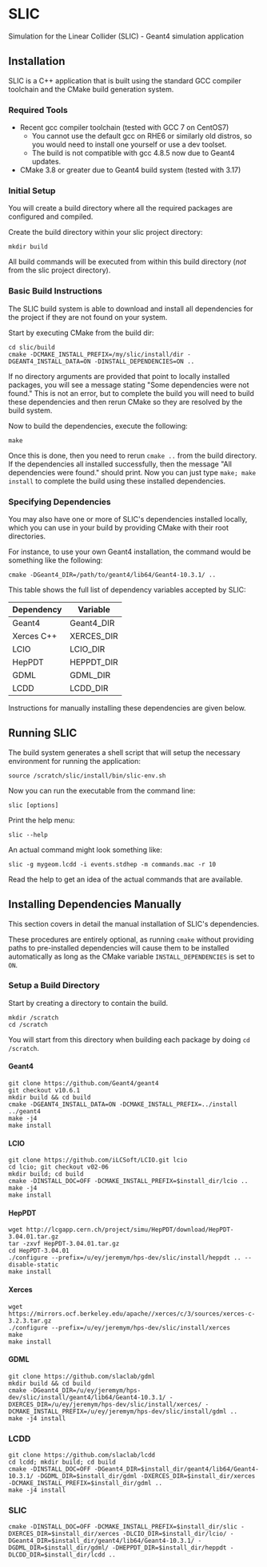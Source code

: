# SLIC

Simulation for the Linear Collider (SLIC) - Geant4 simulation application

## Installation

SLIC is a C++ application that is built using the standard GCC compiler toolchain and the CMake build generation system.

### Required Tools

* Recent gcc compiler toolchain (tested with GCC 7 on CentOS7)
    * You cannot use the default gcc on RHE6 or similarly old distros, so you would need to install one yourself or use a dev toolset.
    * The build is not compatible with gcc 4.8.5 now due to Geant4 updates.
* CMake 3.8 or greater due to Geant4 build system (tested with 3.17)

### Initial Setup

You will create a build directory where all the required packages are configured and compiled.

Create the build directory within your slic project directory:

```
mkdir build
```

All build commands will be executed from within this build directory (*not* from the slic project directory).

### Basic Build Instructions

The SLIC build system is able to download and install all dependencies for the project if they are not found on your system.

Start by executing CMake from the build dir:

```
cd slic/build
cmake -DCMAKE_INSTALL_PREFIX=/my/slic/install/dir -DGEANT4_INSTALL_DATA=ON -DINSTALL_DEPENDENCIES=ON ..
```

If no directory arguments are provided that point to locally installed packages, you will see a message stating "Some dependencies were not found."  This is not an error, but to complete the build you will need to build these dependencies and then rerun CMake so they are resolved by the build system.

Now to build the dependencies, execute the following:

```
make
```

Once this is done, then you need to rerun `cmake ..` from the build directory.  If the dependencies all installed successfully, then the message "All dependencies were found." should print.  Now you can just type `make; make install` to complete the build using these installed dependencies.

### Specifying Dependencies

You may also have one or more of SLIC's dependencies installed locally, which you can use in your build by providing CMake with their root directories.

For instance, to use your own Geant4 installation, the command would be something like the following:

```
cmake -DGeant4_DIR=/path/to/geant4/lib64/Geant4-10.3.1/ ..
```

This table shows the full list of dependency variables accepted by SLIC:

| Dependency | Variable    |
| ---------- | ----------- |
| Geant4     | Geant4_DIR  |
| Xerces C++ | XERCES_DIR  |
| LCIO       | LCIO_DIR    |
| HepPDT     | HEPPDT_DIR  |
| GDML       | GDML_DIR    |
| LCDD       | LCDD_DIR    |

Instructions for manually installing these dependencies are given below.

## Running SLIC

The build system generates a shell script that will setup the necessary environment for running the application:

```
source /scratch/slic/install/bin/slic-env.sh
```

Now you can run the executable from the command line:

```
slic [options]
```

Print the help menu:

```
slic --help
```

An actual command might look something like:

```
slic -g mygeom.lcdd -i events.stdhep -m commands.mac -r 10
```

Read the help to get an idea of the actual commands that are available.


## Installing Dependencies Manually

This section covers in detail the manual installation of SLIC's dependencies.  

These procedures are entirely optional, as running `cmake` without providing paths to pre-installed dependencies will cause them to be installed automatically as long as the CMake variable `INSTALL_DEPENDENCIES` is set to `ON`.

### Setup a Build Directory

Start by creating a directory to contain the build.

```
mkdir /scratch
cd /scratch
```

You will start from this directory when building each package by doing `cd /scratch`.

#### Geant4

```
git clone https://github.com/Geant4/geant4
git checkout v10.6.1
mkdir build && cd build
cmake -DGEANT4_INSTALL_DATA=ON -DCMAKE_INSTALL_PREFIX=../install ../geant4
make -j4
make install
```

#### LCIO

```
git clone https://github.com/iLCSoft/LCIO.git lcio
cd lcio; git checkout v02-06
mkdir build; cd build
cmake -DINSTALL_DOC=OFF -DCMAKE_INSTALL_PREFIX=$install_dir/lcio ..
make -j4
make install
```

#### HepPDT

```
wget http://lcgapp.cern.ch/project/simu/HepPDT/download/HepPDT-3.04.01.tar.gz
tar -zxvf HepPDT-3.04.01.tar.gz
cd HepPDT-3.04.01
./configure --prefix=/u/ey/jeremym/hps-dev/slic/install/heppdt .. --disable-static
make install
```

#### Xerces

```
wget https://mirrors.ocf.berkeley.edu/apache//xerces/c/3/sources/xerces-c-3.2.3.tar.gz
./configure --prefix=/u/ey/jeremym/hps-dev/slic/install/xerces
make
make install
```

#### GDML

```
git clone https://github.com/slaclab/gdml
mkdir build && cd build
cmake -DGeant4_DIR=/u/ey/jeremym/hps-dev/slic/install/geant4/lib64/Geant4-10.3.1/ -DXERCES_DIR=/u/ey/jeremym/hps-dev/slic/install/xerces/ -DCMAKE_INSTALL_PREFIX=/u/ey/jeremym/hps-dev/slic/install/gdml ..
make -j4 install
```

### LCDD

```
git clone https://github.com/slaclab/lcdd
cd lcdd; mkdir build; cd build
cmake -DINSTALL_DOC=OFF -DGeant4_DIR=$install_dir/geant4/lib64/Geant4-10.3.1/ -DGDML_DIR=$install_dir/gdml -DXERCES_DIR=$install_dir/xerces -DCMAKE_INSTALL_PREFIX=$install_dir/gdml ..
make -j4 install
```

### SLIC

```
cmake -DINSTALL_DOC=OFF -DCMAKE_INSTALL_PREFIX=$install_dir/slic -DXERCES_DIR=$install_dir/xerces -DLCIO_DIR=$install_dir/lcio/ -DGeant4_DIR=$install_dir/geant4/lib64/Geant4-10.3.1/ -DGDML_DIR=$install_dir/gdml/ -DHEPPDT_DIR=$install_dir/heppdt -DLCDD_DIR=$install_dir/lcdd ..
```
